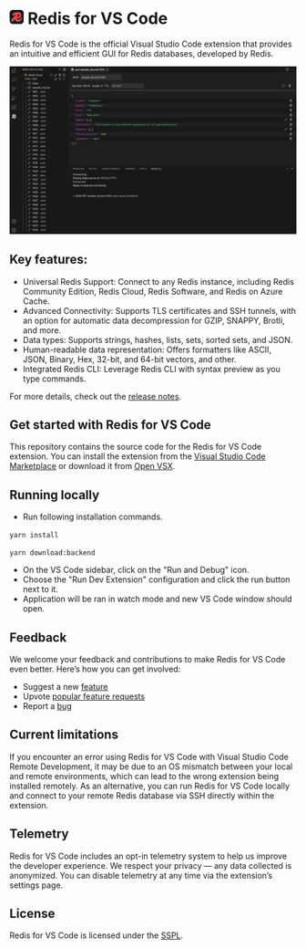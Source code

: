 # <img src="https://github.com/RedisInsight/Redis-for-VS-Code/blob/main/src/resources/256x256.png?raw=true" alt="logo" width="25"/>  Redis for VS Code

Redis for VS Code is the official Visual Studio Code extension that provides an intuitive and efficient GUI for Redis databases, developed by Redis.

![Redis for VS Code](https://github.com/RedisInsight/Redis-for-VS-Code/blob/main/.github/Redis_for_VS_Code_main_screen.png?raw=true)

## Key features:
* Universal Redis Support: Connect to any Redis instance, including Redis Community Edition, Redis Cloud, Redis Software, and Redis on Azure Cache.
* Advanced Connectivity: Supports TLS certificates and SSH tunnels, with an option for automatic data decompression for GZIP, SNAPPY, Brotli, and more.
* Data types: Supports strings, hashes, lists, sets, sorted sets, and JSON.
* Human-readable data representation: Offers formatters like ASCII, JSON, Binary, Hex, 32-bit, and 64-bit vectors, and other.
* Integrated Redis CLI: Leverage Redis CLI with syntax preview as you type commands.

For more details, check out the [release notes](https://github.com/RedisInsight/Redis-for-VS-Code/releases). 

## Get started with Redis for VS Code

This repository contains the source code for the Redis for VS Code extension.
You can install the extension from the [Visual Studio Code Marketplace](https://marketplace.visualstudio.com/items?itemName=redis.redis-for-vscode) or download it from [Open VSX](https://open-vsx.org/).

## Running locally 

* Run following installation commands.

```yarn install```

```yarn download:backend```

* On the VS Code sidebar, click on the "Run and Debug" icon.
* Choose the "Run Dev Extension" configuration and click the run button next to it.
* Application will be ran in watch mode and new VS Code window should open.

## Feedback

We welcome your feedback and contributions to make Redis for VS Code even better. Here’s how you can get involved:

* Suggest a new [feature](https://github.com/RedisInsight/Redis-for-VS-Code/issues/new?assignees=&labels=&projects=&template=feature_request.md&title=)
* Upvote [popular feature requests](https://github.com/RedisInsight/Redis-for-VS-Code/issues?q=is%3Aissue+is%3Aopen+sort%3Acomments-desc)
* Report a [bug](https://github.com/RedisInsight/Redis-for-VS-Code/issues/new?assignees=&labels=&projects=&template=bug_report.md&title=%5BBUG%5D)

## Current limitations

If you encounter an error using Redis for VS Code with Visual Studio Code Remote Development, it may be due to an OS mismatch between your local and remote environments, which can lead to the wrong extension being installed remotely.
As an alternative, you can run Redis for VS Code locally and connect to your remote Redis database via SSH directly within the extension.

## Telemetry

Redis for VS Code includes an opt-in telemetry system to help us improve the developer experience. We respect your privacy — any data collected is anonymized. You can disable telemetry at any time via the extension’s settings page.

## License 
Redis for VS Code is licensed under the [SSPL](/LICENSE).
